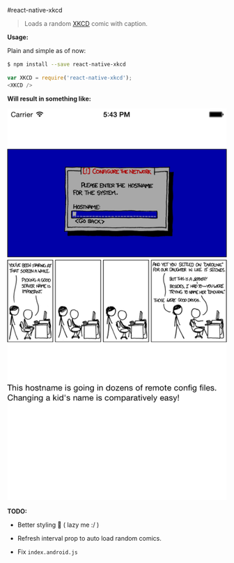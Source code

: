 #react-native-xkcd
> Loads a random [XKCD](http://xkcd.com/) comic with caption.

__Usage:__

Plain and simple as of now:

```sh
$ npm install --save react-native-xkcd
```

```js
var XKCD = require('react-native-xkcd');
<XKCD />
```

__Will result in something like:__

![xkcd](./xkcd.png)


__TODO:__

* Better styling :lipstick: ( lazy me :/ )

* Refresh interval prop to auto load random comics.

* Fix `index.android.js` 


